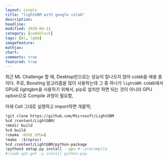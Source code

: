 ```yaml
---
layout: single
title: "lightGBM with google colab"
description:
headline:
modified: 2020-04-21
category: [codeblock]
tags: [ml, lgbm]
imagefeature:
mathjax:
chart:
comments: true
featured: true
---
```


최근 ML Challenge 할 때, Desktop만으로는 성능이 잘나오지 않아 colab을 애용 중이다. 
주로, Boosting 알고리즘을 많이 사용하는데 그 중 하나가 `lightGBM`. 
colab에서 GPU로 lightgbm을 사용하기 위해서, pip로 설치만 하면 되는 것이 아니라 GPU option으로 Compile 과정이 필요함, 

아래 Cell 그대로 실행하고 import하면 개꿀딱;

```bash
!git clone https://github.com/Microsoft/LightGBM
%cd /content/LightGBM/
!mkdir build
%cd build
!cmake -DUSE_GPU=1
!make -j$(nproc)
%cd /content/LightGBM/python-package
!python3 setup.py install --gpu #--precompile
#!sudo apt-get -y install python-pip
```
